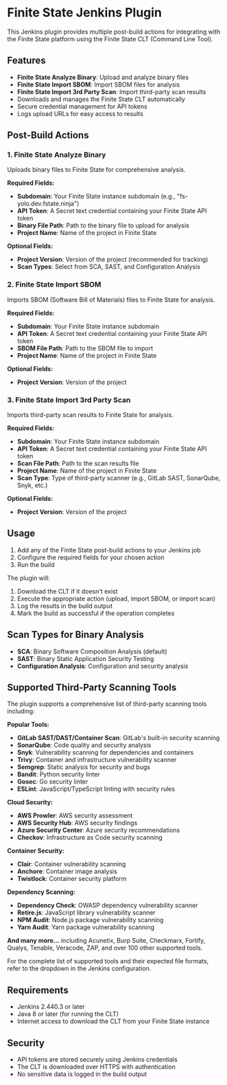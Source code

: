 # Finite State Jenkins Plugin

This Jenkins plugin provides multiple post-build actions for integrating with the Finite State platform using the Finite State CLT (Command Line Tool).

## Features

- **Finite State Analyze Binary**: Upload and analyze binary files
- **Finite State Import SBOM**: Import SBOM files for analysis
- **Finite State Import 3rd Party Scan**: Import third-party scan results
- Downloads and manages the Finite State CLT automatically
- Secure credential management for API tokens
- Logs upload URLs for easy access to results

## Post-Build Actions

### 1. Finite State Analyze Binary

Uploads binary files to Finite State for comprehensive analysis.

**Required Fields:**
- **Subdomain**: Your Finite State instance subdomain (e.g., "fs-yolo.dev.fstate.ninja")
- **API Token**: A Secret text credential containing your Finite State API token
- **Binary File Path**: Path to the binary file to upload for analysis
- **Project Name**: Name of the project in Finite State

**Optional Fields:**
- **Project Version**: Version of the project (recommended for tracking)
- **Scan Types**: Select from SCA, SAST, and Configuration Analysis

### 2. Finite State Import SBOM

Imports SBOM (Software Bill of Materials) files to Finite State for analysis.

**Required Fields:**
- **Subdomain**: Your Finite State instance subdomain
- **API Token**: A Secret text credential containing your Finite State API token
- **SBOM File Path**: Path to the SBOM file to import
- **Project Name**: Name of the project in Finite State

**Optional Fields:**
- **Project Version**: Version of the project

### 3. Finite State Import 3rd Party Scan

Imports third-party scan results to Finite State for analysis.

**Required Fields:**
- **Subdomain**: Your Finite State instance subdomain
- **API Token**: A Secret text credential containing your Finite State API token
- **Scan File Path**: Path to the scan results file
- **Project Name**: Name of the project in Finite State
- **Scan Type**: Type of third-party scanner (e.g., GitLab SAST, SonarQube, Snyk, etc.)

**Optional Fields:**
- **Project Version**: Version of the project

## Usage

1. Add any of the Finite State post-build actions to your Jenkins job
2. Configure the required fields for your chosen action
3. Run the build

The plugin will:
1. Download the CLT if it doesn't exist
2. Execute the appropriate action (upload, import SBOM, or import scan)
3. Log the results in the build output
4. Mark the build as successful if the operation completes

## Scan Types for Binary Analysis

- **SCA**: Binary Software Composition Analysis (default)
- **SAST**: Binary Static Application Security Testing
- **Configuration Analysis**: Configuration and security analysis

## Supported Third-Party Scanning Tools

The plugin supports a comprehensive list of third-party scanning tools including:

**Popular Tools:**
- **GitLab SAST/DAST/Container Scan**: GitLab's built-in security scanning
- **SonarQube**: Code quality and security analysis
- **Snyk**: Vulnerability scanning for dependencies and containers
- **Trivy**: Container and infrastructure vulnerability scanner
- **Semgrep**: Static analysis for security and bugs
- **Bandit**: Python security linter
- **Gosec**: Go security linter
- **ESLint**: JavaScript/TypeScript linting with security rules

**Cloud Security:**
- **AWS Prowler**: AWS security assessment
- **AWS Security Hub**: AWS security findings
- **Azure Security Center**: Azure security recommendations
- **Checkov**: Infrastructure as Code security scanning

**Container Security:**
- **Clair**: Container vulnerability scanning
- **Anchore**: Container image analysis
- **Twistlock**: Container security platform

**Dependency Scanning:**
- **Dependency Check**: OWASP dependency vulnerability scanner
- **Retire.js**: JavaScript library vulnerability scanner
- **NPM Audit**: Node.js package vulnerability scanning
- **Yarn Audit**: Yarn package vulnerability scanning

**And many more...** including Acunetix, Burp Suite, Checkmarx, Fortify, Qualys, Tenable, Veracode, ZAP, and over 100 other supported tools.

For the complete list of supported tools and their expected file formats, refer to the dropdown in the Jenkins configuration.

## Requirements

- Jenkins 2.440.3 or later
- Java 8 or later (for running the CLT)
- Internet access to download the CLT from your Finite State instance

## Security

- API tokens are stored securely using Jenkins credentials
- The CLT is downloaded over HTTPS with authentication
- No sensitive data is logged in the build output 